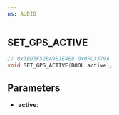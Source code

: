 ```yaml
---
ns: AUDIO
---
```

## SET_GPS_ACTIVE

```c
// 0x3BD3F52BA9B1E4E8 0x0FC3379A
void SET_GPS_ACTIVE(BOOL active);
```


## Parameters
* **active**: 

